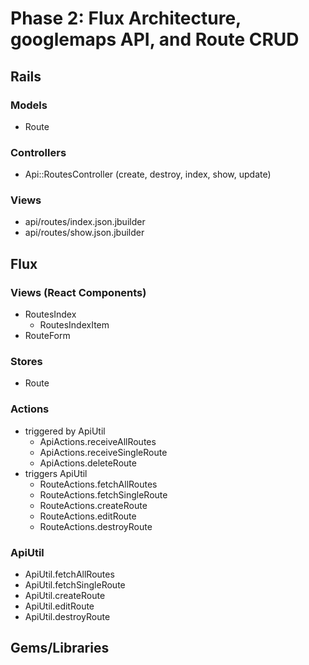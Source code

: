 # Phase 2: Flux Architecture, googlemaps API, and Route CRUD 

## Rails
### Models
* Route

### Controllers
* Api::RoutesController (create, destroy, index, show, update)

### Views
* api/routes/index.json.jbuilder
* api/routes/show.json.jbuilder


## Flux
### Views (React Components)
* RoutesIndex
  - RoutesIndexItem
* RouteForm

### Stores
* Route

### Actions
* triggered by ApiUtil
  * ApiActions.receiveAllRoutes
  * ApiActions.receiveSingleRoute
  * ApiActions.deleteRoute
* triggers ApiUtil
  * RouteActions.fetchAllRoutes
  * RouteActions.fetchSingleRoute
  * RouteActions.createRoute
  * RouteActions.editRoute
  * RouteActions.destroyRoute

### ApiUtil
* ApiUtil.fetchAllRoutes
* ApiUtil.fetchSingleRoute
* ApiUtil.createRoute
* ApiUtil.editRoute
* ApiUtil.destroyRoute

## Gems/Libraries
